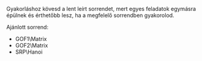 Gyakorláshoz kövesd a lent leírt sorrendet, mert egyes feladatok egymásra épülnek és érthetőbb lesz, ha a megfelelő sorrendben gyakorolod.

Ajánlott sorrend:
- GOF1\Matrix
- GOF2\Matrix
- SRP\Hanoi